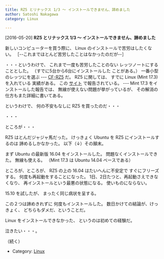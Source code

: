```yaml
---
title: RZ5 とリナックス 1/3 〜 インストールできません、諦めました
author: Satoshi Nakagawa
category: Linux

---
```


[2016-05-20] **RZ5 とリナックス 1/3 〜 インストールできません、諦めました** 

 新しいコンピューターを買う際に、
Linux のインストールで苦労はしたくない。
［--これまでほとんど苦労したことはなかったのだが--］

 ・・・というわけで、
これまで一度も苦労したことのない
レッツノートにすることとした。
（すでに5台から6台にインストールした
ことがある。）
一番小型のレッツにを選ぶ ---
[CF-RZ5](http://panasonic.jp/pc/products/rz5g/) だ。
RZ5 に関しては、
すでに  Linux (Mint 17.3) を入れている
実績がある。
この
[
サイト](http://akiba-neo.com/letsnote/rz5/397/)
で報告されている。
--- Mint 17.3 をインストールした報告では、
無線が使えない問題が挙がっているが、
その解消の仕方もまた詳細に書いてある。

 というわけで、
何の不安もなしに RZ5 を買ったのだ・・・

 ・・・

 ところが・・・

 RZ5 はとんだジャジャ馬だった。
けっきょく Ubuntu を RZ5 にインストールするのは
諦めるしかなかった。
以下（↓）その顛末。

<!--more-->

 まず Ubuntu の最新版
16.04 をインストールした。
問題なくインストールできた。
無線も使える。
（Mint 17.3 は Ubuntu 14.04 ベースである）

 ところが、ところが、
RZ5 の上の 16.04 はたいへんに不安定で
すぐにフリーズする。
何度も再起動をすることになった。
1日、2日たつと、再起動さえできなくなり、
再インストールという最悪の状態になる。
使いものにならない。

 15.10 を試したが、
まったく同じ病状を呈する。

 この２つは諦めきれずに
何度もインストールした。
数日かけての結論が、けっきょく、
どちらもダメだ、ということだ。

 Linux をインストールできなかった、
というのは初めての経験だ。

 泣きたい・・・。

 （続く）

- Category: [Linux](https://merapano.github.io/categories.html#Linux)

